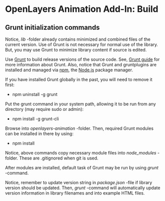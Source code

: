 OpenLayers Animation Add-In: Build
==================================

Grunt initialization commands
-----------------------------

Notice, *lib* -folder already contains minimized and combined files of the current version. 
Use of Grunt is not necessary for normal use of the library. 
But, you may use Grunt to minimize library content if source is edited.

Use [Grunt](http://gruntjs.com) to build release versions of the source code. 
See, [Grunt guide](http://gruntjs.com/getting-started) for more information about Grunt. 
Also, notice that Grunt and gruntplugins are installed and managed via [npm](https://npmjs.org/), 
the [Node.js](http://nodejs.org/) package manager.

If you have installed Grunt globally in the past, you will need to remove it first:
* npm uninstall -g grunt

Put the grunt command in your system path, allowing it to be run from any directory (may require sudo or admin):
* npm install -g grunt-cli

Browse into *openlayers-animation* -folder. Then, required Grunt modules can be installed in there by using:
* npm install

Notice, above commands copy necessary module files into *node_modules* -folder. These are .gitignored when git is used.

After modules are installed, default task of Grunt may be run by using *grunt* -command.

Notice, remember to update version string in *package.json* -file if library version should be updated. 
Then, *grunt* -command will automatically update version information in library filenames and into example HTML files.
